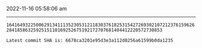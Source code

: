2022-11-16 05:58:06 am

---

`16416493225006291341113523053121183037618253154272693021072123761596262841858632592515110169252675192172707681404412220572730853`

`Latest commit SHA is: 6678ca3201e95d3e3a112d0256a61599b0da1235 `
